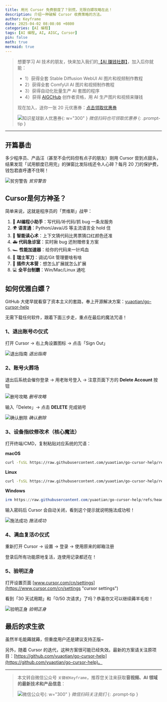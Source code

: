 ```yaml
---
title: 用光 Cursor 免费额度了？别慌，无限白嫖攻略在此！
description: 介绍一种破解 Cursor 收费策略的方法。
author: Keyframe
date: 2025-04-02 08:08:08 +0800
categories: [AI 编程]
tags: [AI 编程, AI, AIGC, Cursor]
pin: false
math: true
mermaid: true
---
```



>想要学习 AI 技术的朋友，快来加入我们的<a href="https://t.zsxq.com/nd3Wj" target="_blank" rel="noopener noreferrer">【AI 赚钱社群】</a>，加入后你就能：
>
>- 1）获得全套 Stable Diffusion WebUI AI 图片和视频制作教程
>- 2）获得全套 ComfyUI AI 图片和视频制作教程
>- 3）获得自动化批量生产 AI 套图的程序
>- 4）获得 <a href="https://www.aigchub.ai" target="_blank" rel="noopener noreferrer">AIGCHub</a> 创作者资格，用 AI 生产图片和视频来赚钱
>
>现在加入，送你一张 20 元优惠券：<a href="https://t.zsxq.com/nd3Wj" target="_blank" rel="noopener noreferrer">点击领取优惠券</a>
>
>![知识星球新人优惠券](assets/img/aigc-zsxq-coupon.png){: w="300" }
>_微信扫码也可领取优惠券_
{: .prompt-tip }

---






## 开篇暴击

多少程序员、产品汪（甚至不会代码但有点子的朋友）刚用 Cursor 尝到点甜头，结果发现「试用额度已用完」的弹窗比发际线还令人心碎？每月 20 刀的保护费，钱包君直呼遭不住啊！

![贫穷警告](assets/resource/aigc-programming/fc-1.png)
_贫穷警告_

## Cursor是何方神圣？

简单来说，这就是程序员的「贾维斯」战甲：

1. 🤖 **AI编程小助手**：写代码/补代码/抓 bug 一条龙服务
2. 🌍 **语言通**：Python/Java/JS 等主流语言全 hold 住
3. 🔮 **智能读心术**：上下文猜代码比男票猜口红颜色还准
4. 🚑 **代码急诊室**：实时揪 bug 还附赠修复方案
5. 🏎️ **性能加速器**：给你的代码来一针鸡血
6. 🧰 **瑞士军刀**：调试/Git 管理要啥有啥
7. 🧩 **插件大本营**：想怎么扩展就怎么扩展
8. 💻 **全平台制霸**：Win/Mac/Linux 通吃

## 如何优雅白嫖？

GitHub 大佬早就看穿了资本主义的套路，奉上开源解决方案：[yuaotian/go-cursor-help](https://github.com/yuaotian/go-cursor-help "yuaotian/go-cursor-help")

无需下载任何软件，跟着下面三步走，重点在最后的魔法咒语！

### 1、退出账号の仪式

打开 Cursor → 右上角设置图标 → 点击「Sign Out」

![退出指南](assets/resource/aigc-programming/fc-2.png)
_退出指南_

### 2、账号火葬场

退出后系统会催你登录 → 用老账号登入 → 注意页面下方的 **Delete Account** 按钮

![删号攻略](assets/resource/aigc-programming/fc-3.png)
_删号攻略_

输入「Delete」→ 点击 **DELETE** 完成销号

![确认删除](assets/resource/aigc-programming/fc-4.png)
_确认删除_

### 3、设备指纹修改术（核心魔法）

打开终端/CMD，复制粘贴对应系统的咒语：

**macOS**

```bash
curl -fsSL https://raw.githubusercontent.com/yuaotian/go-cursor-help/refs/heads/master/scripts/run/cursor_mac_id_modifier.sh | sudo bash
```

**Linux**

```bash
curl -fsSL https://raw.githubusercontent.com/yuaotian/go-cursor-help/refs/heads/master/scripts/run/cursor_linux_id_modifier.sh | sudo bash
```

**Windows**

```powershell
irm https://raw.githubusercontent.com/yuaotian/go-cursor-help/refs/heads/master/scripts/run/cursor_win_id_modifier.ps1 | iex
```

输入密码后 Cursor 会自动关闭，看到这个提示就说明施法成功啦！

![施法成功](assets/resource/aigc-programming/fc-5.png)
_施法成功_

### 4、满血复活の仪式

重新打开 Cursor → 设置 → 登录 → 使用原来的邮箱注册

登录后所有功能原地复活，连使用记录都还在！

### 5、验明正身

打开设置页面 [www.cursor.com/cn/settings](https://www.cursor.com/cn/settings "cursor settings")  

看到「30 天试用期」和「0/50 次请求」了吗？恭喜你又可以继续薅羊毛啦！

![验明正身](assets/resource/aigc-programming/fc-6.png)
_验明正身_


## 最后的求生欲

虽然羊毛能薅就薅，但重度用户还是建议支持正版~  

另外，随着 Cursor 的迭代，这种方案很可能已经失效。最新的方案请关注原项目：[https://github.com/yuaotian/go-cursor-help](https://github.com/yuaotian/go-cursor-help)。


---

> 本文转自微信公众号 `关键帧Keyframe`，推荐您关注来获取**音视频、AI 领域的最新技术和产品信息**：
>
>![微信公众号](assets/img/keyframe-mp.jpg){: w="300" }
>_微信扫码关注我们_
{: .prompt-tip }

